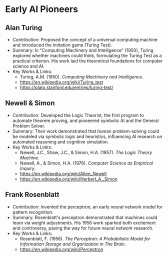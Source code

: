 # Early AI Pioneers

## Alan Turing

- Contribution: Proposed the concept of a universal computing machine and introduced the imitation game (Turing Test).
- Summary: In "Computing Machinery and Intelligence" (1950), Turing explored whether machines could think, formulating the Turing Test as a practical criterion. His work laid the theoretical foundations for computer science and AI.
- Key Works & Links:
  - Turing, A.M. (1950). _Computing Machinery and Intelligence_.
  - https://en.wikipedia.org/wiki/Turing_test
  - https://plato.stanford.edu/entries/turing-test/

## Newell & Simon

- Contribution: Developed the Logic Theorist, the first program to automate theorem proving, and pioneered symbolic AI and the General Problem Solver.
- Summary: Their work demonstrated that human problem-solving could be modeled via symbolic logic and heuristics, influencing AI research on automated reasoning and cognitive simulation.
- Key Works & Links:
  - Newell, J.C., Shaw, J.C., & Simon, H.A. (1957). _The Logic Theory Machine_.
  - Newell, A., & Simon, H.A. (1976). _Computer Science as Empirical Inquiry_.
  - https://en.wikipedia.org/wiki/Allen_Newell
  - https://en.wikipedia.org/wiki/Herbert_A._Simon

## Frank Rosenblatt

- Contribution: Invented the perceptron, an early neural network model for pattern recognition.
- Summary: Rosenblatt's perceptron demonstrated that machines could learn via weight adjustments. His 1958 work sparked both excitement and controversy, paving the way for future neural network research.
- Key Works & Links:
  - Rosenblatt, F. (1958). _The Perceptron: A Probabilistic Model for Information Storage and Organization in The Brain_.
  - https://en.wikipedia.org/wiki/Perceptron
